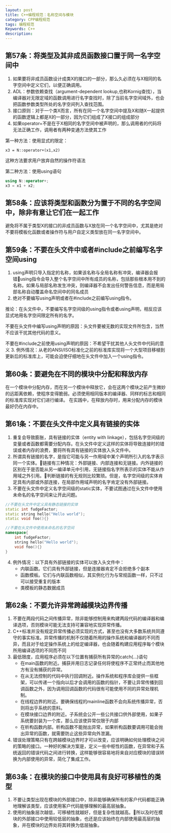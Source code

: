 ```yaml
---
layout: post
title: C++编程规范：名称空间与模块
category: CPP编程规范
tags: 编程规范
Keywords: C++
description:
---
```

## 第57条：将类型及其非成员函数接口置于同一名字空间中
1. 如果要将非成员函数设计成类X的接口的一部分，那么久必须在与X相同的名字空间中定义它们，以便正确调用。
2. ADL：参数依赖查找（argument-dependent lookup,也称Kornig查找），当编译器对无限定域的函数调用进行名字查找时，除了当前名字空间域外，也会把函数参数类型所处的名字空间列入查找范围。
3. 接口原则：对于一个类X而言，所有在同一个名字空间中提及X和随X一起提供的函数逻辑上都是X的一部分，因为它们组成了X接口的组成部分
4. 如果operator+不是在于X相同的名字空间中被声明的，那么调用者的代码将无法正确工作，调用者有两种变通方法使其工作

第一种方法：使用显式的限定： 
```
x3 = N::operator+(x1,x2)
```
这种方法要求用户放弃自然的操作符语法

第二种方法：使用using语句   
``` c++
using N::operator+;
x3 = x1 + x2;
```
## 第58条：应该将类型和函数分为置于不同的名字空间中，除非有意让它们在一起工作
避免将不属于类型X的接口的非成员函数与X放在同一个名字空间中，尤其是绝对不要将模板化函数或者操作符与用户自定义类型放在同一名字空间中。
## 第59条：不要在头文件中或者#include之前编写名字空间using
1. using声明只导入指定的名称，如果该名称与全局名称有冲突，编译器会报错using指令会导入整个名字空间中所有成员的名称，包括那些根本用不到的名称。如果与局部名称发生冲突，则编译器不会发出任何警告信息，而是用局部名称自动覆盖命名空间中的同名成员
2. 绝对不要编写using声明或者在#include之前编写using指令。

推论：在头文件中，不要编写名字空间级的using指令或者using声明，相反应该显式地用名字空间限定所有的名字。

不要在头文件中编写using声明的原因：头文件要被无数的实现文件所包含，当然不应该干扰其他代码的意义。

不要在#include之前使用using声明的原因：不希望干扰其他人头文件中代码的意义
3. 例外情况：从老的ANSI/ISO标准化之前的标准库实现将一个大型项目移植到更新后的标准库上，可能会迫使仔细地在头文件中加入一个using指令。
## 第60条：要避免在不同的模块中分配和释放内存
在一个模块中分配内存，而在另一个模块中释放它，会在这两个模块之前产生微妙的远距离依赖，使程序变得脆弱。必须使用相同版本的编译器、同样的标志和相同的标准库实现对它们进行编译。
在实践中，在释放内存时，用来分配内存的模块最好仍在内存中。
## 第61条：不要在头文件中定义具有链接的实体
1. 重复会导致膨胀，具有链接的实体（entity with linkage），包括名字空间级的变量或者函数都需要分配内存。在头文件中定义这样的实体将导致连接时的错误或者内存的浪费，要将所有具有链接的实体放入头文件中。
2. 所谓具有链接的名字，是指它可能与另一作用域中某个声明所引入的名字表示同一个实体。链接有三种情况：外部链接、内部连接和无链接。内外链接的区别在于是否能从另一编译单元中引用，无链接指名字所表示的实体不能从作用域之外引用。判断链接的有无规则比较繁琐。但是，名字空间级的实体肯定具有内部或外部连接，在局部作用域声明的名字肯定没有外部链接。
3. 不要在头文件中定义名字空间级的static实体，不要试图通过在头文件中使用未命名的名字空间来让开此问题。
``` c++
//不要在头文件中定义具有静态链接的实体
static int fudgeFactor;
static string hello("Hello world");
static void foo(){}

//不要在头文件中使用未命名的名字空间
namespace{
    int fudgeFactor;
    string hello("Hello world");
    void foo(){}
}
```
4. 例外情况：以下具有外部链接的实体可以放入头文件中：
    * 内联函数。它们具有外部链接，但是连接器肯定不会拒绝多个副本
    * 函数模板。它们与内联函数相似，其实例化行为与常规函数一样，只不过可以接受重复的版本
    * 类模板的静态数据成员
## 第62条：不要允许异常跨越模块边界传播
1. 不要在两段代码之间传播异常，除非能够控制用来构建两段代码的编译器和编译选项，否则模块可能无法支持可兼容地实现异常传播。
2. C++标准并没有规定异常传播必须实现的方式，甚至也没有大多数系统共同遵守的事实标准。异常传播的机制不仅随着所用的操作系统和编译器的不同而异，而且对于给定操作系统上的给定编译器，也会随着构建应用程序每个模块所用编译选项的不同而不同
3. 最低限度，应用程序必须在以下位置有捕获所有异常的catch(...)语句
    * 在main函数的附近。捕获并用日志记录任何将使程序不正常终止而其他地方有没有捕获的异常。
    * 在从无法控制的代码中执行回调附近。操作系统和程序库会提供一些框架，可以传递一个指向以后才会调用的函数的指针，不要让异常传播到回调函数之外，因为调用回调函数的代码很有可能使用不同的异常处理机制。
    * 在线程边界的附近。要确保线程的mainline函数不会向系统传播异常，否则将出乎系统的意料。
    * 在模块接口边界的附近。子系统会公开一些公共接口供外部使用，如果子系统要封装为一个库，那么应该使异常仅限于内部
    * 在析构函数内部。析构函数不能抛出异常，如果析构函数要调用可能会抛出异常的函数，就需要防止这些异常向外泄漏。
4. 错误处理策略只有在跨越模块边界时才可以改变，应该明确如何处理模块之间的策略的接口。一种好的解决方案是，定义一些中枢性的函数，在异常和子系统返回的错误代码之间进行转换，这样能够很容易地将来自对应模块的错误转换为内部使用的异常，简化了集成工作。
## 第63条：在模块的接口中使用具有良好可移植性的类型
1. 不要让类型出现在模块的外部接口中，除非能够确保所有的客户代码都能正确地理解该类型，应该使用客户代码能够理解的最高层抽象。
2. 使用的抽象层次越低，可移植性就越好，但是复杂性就越高。所以及时在模块的外部接口中使用较低层的抽象，也还是应该始终在内部使用最高层的抽象，并在模块的边界处将其转换为低层抽象。
